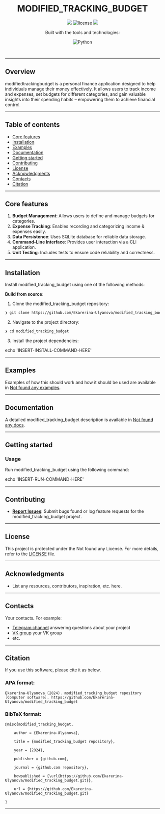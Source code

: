 <p align="center"><h1 align="center">MODIFIED_TRACKING_BUDGET</h1></p>
<p align="center">
	<a href="https://itmo.ru/"><img src="https://raw.githubusercontent.com/aimclub/open-source-ops/43bb283758b43d75ec1df0a6bb4ae3eb20066323/badges/ITMO_badge.svg"></a>
	<img src="https://img.shields.io/github/license/Ekarerina-Ulyanova/modified_tracking_budget?style=BadgeStyleOptions.DEFAULT&logo=opensourceinitiative&logoColor=white&color=blue" alt="license">
	<a href="https://github.com/ITMO-NSS-team/Open-Source-Advisor"><img src="https://img.shields.io/badge/improved%20by-OSA-blue"></a>
</p>
<p align="center">Built with the tools and technologies:</p>
<p align="center">
	<img src="https://img.shields.io/badge/Python-3776AB.svg?style=BadgeStyleOptions.DEFAULT&logo=Python&logoColor=white"alt="Python">
</p>
<br>


---
## Overview

<overview>
modifiedtrackingbudget is a personal finance application designed to help individuals manage their money effectively. It allows users to track income and expenses, set budgets for different categories, and gain valuable insights into their spending habits – empowering them to achieve financial control.
</overview>

---


## Table of contents

- [Core features](#core-features)
- [Installation](#installation)
- [Examples](#examples)
- [Documentation](#documentation)
- [Getting started](#getting-started)
- [Contributing](#contributing)
- [License](#license)
- [Acknowledgments](#acknowledgments)
- [Contacts](#contacts)
- [Citation](#citation)

---

## Core features

<corefeatures>

1. **Budget Management**: Allows users to define and manage budgets for categories.
2. **Expense Tracking**: Enables recording and categorizing income & expenses easily.
3. **Data Persistence**: Uses SQLite database for reliable data storage.
4. **Command-Line Interface**: Provides user interaction via a CLI application.
5. **Unit Testing**: Includes tests to ensure code reliability and correctness.

</corefeatures>

---


## Installation

Install modified_tracking_budget using one of the following methods:

**Build from source:**

1. Clone the modified_tracking_budget repository:
```sh
❯ git clone https://github.com/Ekarerina-Ulyanova/modified_tracking_budget
```

2. Navigate to the project directory:
```sh
❯ cd modified_tracking_budget
```

3. Install the project dependencies:

echo 'INSERT-INSTALL-COMMAND-HERE'


---


## Examples

Examples of how this should work and how it should be used are available in [Not found any examples](https://github.com/Ekarerina-Ulyanova/modified_tracking_budget/tree/main/).

---


## Documentation

A detailed modified_tracking_budget description is available in [Not found any docs]().

---


## Getting started

### Usage

Run modified_tracking_budget using the following command:
 
 echo 'INSERT-RUN-COMMAND-HERE'

---


## Contributing


- **[Report Issues](https://github.com/Ekarerina-Ulyanova/modified_tracking_budget/issues )**: Submit bugs found or log feature requests for the modified_tracking_budget project.


---


## License

This project is protected under the Not found any License. For more details, refer to the [LICENSE](https://github.com/Ekarerina-Ulyanova/modified_tracking_budget/blob/main/) file.

---


## Acknowledgments

- List any resources, contributors, inspiration, etc. here.

---



## Contacts

Your contacts. For example:

- [Telegram channel](https://t.me/) answering questions about your project
- [VK group](<https://vk.com/>) your VK group
- etc.

---


## Citation

If you use this software, please cite it as below.

### APA format:

    Ekarerina-Ulyanova (2024). modified_tracking_budget repository [Computer software]. https://github.com/Ekarerina-Ulyanova/modified_tracking_budget

### BibTeX format:

    @misc{modified_tracking_budget,

        author = {Ekarerina-Ulyanova},

        title = {modified_tracking_budget repository},

        year = {2024},

        publisher = {github.com},

        journal = {github.com repository},

        howpublished = {\url{https://github.com/Ekarerina-Ulyanova/modified_tracking_budget.git}},

        url = {https://github.com/Ekarerina-Ulyanova/modified_tracking_budget.git}

    }

---
